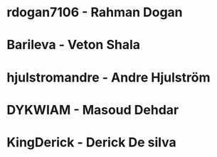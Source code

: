 # rdogan7106 - Rahman Dogan
# Barileva - Veton Shala 
# hjulstromandre - Andre Hjulström
# DYKWIAM - Masoud Dehdar
# KingDerick - Derick De silva

